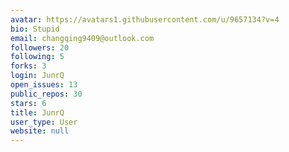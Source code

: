```yaml
---
avatar: https://avatars1.githubusercontent.com/u/9657134?v=4
bio: Stupid
email: changqing9409@outlook.com
followers: 20
following: 5
forks: 3
login: JunrQ
open_issues: 13
public_repos: 30
stars: 6
title: JunrQ
user_type: User
website: null
---
```

